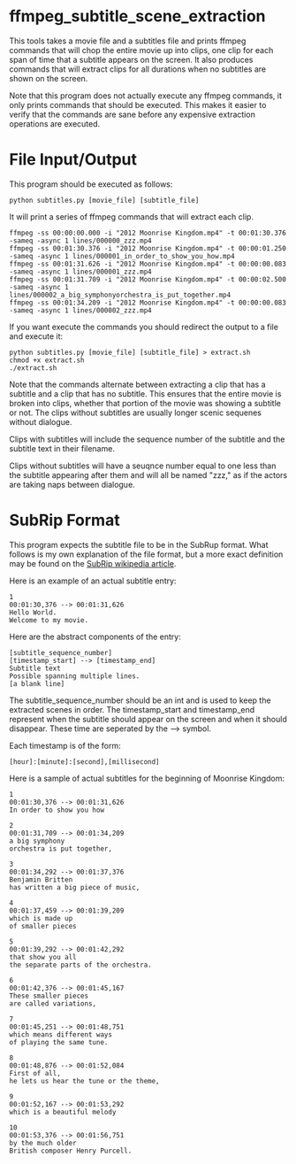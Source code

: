 ffmpeg_subtitle_scene_extraction
================================
This tools takes a movie file and a subtitles file and prints ffmpeg commands
that will chop the entire movie up into clips, one clip for each span of time
that a subtitle appears on the screen. It also produces commands that will
extract clips for all durations when no subtitles are shown on the screen.

Note that this program does not actually execute any ffmpeg commands, it only
prints commands that should be executed. This makes it easier to verify that
the commands are sane before any expensive extraction operations are executed.

File Input/Output
=================
This program should be executed as follows:

    python subtitles.py [movie_file] [subtitle_file]

It will print a series of ffmpeg commands that will extract each clip.

    ffmpeg -ss 00:00:00.000 -i "2012 Moonrise Kingdom.mp4" -t 00:01:30.376 -sameq -async 1 lines/000000_zzz.mp4
    ffmpeg -ss 00:01:30.376 -i "2012 Moonrise Kingdom.mp4" -t 00:00:01.250 -sameq -async 1 lines/000001_in_order_to_show_you_how.mp4
    ffmpeg -ss 00:01:31.626 -i "2012 Moonrise Kingdom.mp4" -t 00:00:00.083 -sameq -async 1 lines/000001_zzz.mp4
    ffmpeg -ss 00:01:31.709 -i "2012 Moonrise Kingdom.mp4" -t 00:00:02.500 -sameq -async 1 lines/000002_a_big_symphonyorchestra_is_put_together.mp4
    ffmpeg -ss 00:01:34.209 -i "2012 Moonrise Kingdom.mp4" -t 00:00:00.083 -sameq -async 1 lines/000002_zzz.mp4

If you want execute the commands you should redirect the output to a file
and execute it:

    python subtitles.py [movie_file] [subtitle_file] > extract.sh
    chmod +x extract.sh
    ./extract.sh

Note that the commands alternate between extracting a clip that has a subtitle
and a clip that has no subtitle. This ensures that the entire movie is broken
into clips, whether that portion of the movie was showing a subtitle or not.
The clips without subtitles are usually longer scenic sequenes without dialogue.

Clips with subtitles will include the sequence number of the subtitle and the
subtitle text in their filename.

Clips without subtitles will have a seuqnce number equal to one less than the subtitle
appearing after them and will all be named "zzz," as if the actors are taking naps
between dialogue.

SubRip Format
===============
This program expects the subtitle file to be in the SubRup format. What follows
is my own explanation of the file format, but a more exact definition may be found
on the [SubRip wikipedia article](http://en.wikipedia.org/wiki/SubRip).

Here is an example of an actual subtitle entry:

    1
    00:01:30,376 --> 00:01:31,626
    Hello World.
    Welcome to my movie.

Here are the abstract components of the entry:

    [subtitle_sequence_number]
    [timestamp_start] --> [timestamp_end]
    Subtitle text
    Possible spanning multiple lines.
    [a blank line]

The subtitle_sequence_number should be an int and is used to keep the extracted
scenes in order. The timestamp_start and timestamp_end represent when the subtitle
should appear on the screen and when it should disappear. These time are seperated
by the --> symbol.

Each timestamp is of the form:

    [hour]:[minute]:[second],[millisecond]

Here is a sample of actual subtitles for the beginning of Moonrise Kingdom:

    1
    00:01:30,376 --> 00:01:31,626
    In order to show you how

    2
    00:01:31,709 --> 00:01:34,209
    a big symphony
    orchestra is put together,

    3
    00:01:34,292 --> 00:01:37,376
    Benjamin Britten
    has written a big piece of music,

    4
    00:01:37,459 --> 00:01:39,209
    which is made up
    of smaller pieces

    5
    00:01:39,292 --> 00:01:42,292
    that show you all
    the separate parts of the orchestra.

    6
    00:01:42,376 --> 00:01:45,167
    These smaller pieces
    are called variations,

    7
    00:01:45,251 --> 00:01:48,751
    which means different ways
    of playing the same tune.

    8
    00:01:48,876 --> 00:01:52,084
    First of all,
    he lets us hear the tune or the theme,

    9
    00:01:52,167 --> 00:01:53,292
    which is a beautiful melody

    10
    00:01:53,376 --> 00:01:56,751
    by the much older
    British composer Henry Purcell.
